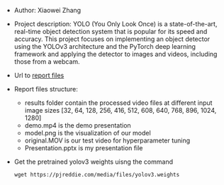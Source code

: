 * Author: Xiaowei Zhang
* Project description: YOLO (You Only Look Once) is a state-of-the-art, real-time object detection system that is popular for its speed and accuracy. This project focuses on implementing an object detector using the YOLOv3 architecture and the PyTorch deep learning framework and applying the detector to images and videos, including those from a webcam.
* Url to [report files](https://drive.google.com/drive/folders/1N6WW35kLKIbH9CwhPGWgbuD0UBcD9cSP?usp=share_linkhttps://drive.google.com/file/d/1cwULy_v2r9khjsWrX_s_JjWtLy7Se9SL/view?usp=share_li)
* Report files structure:

  * results folder contain the processed video files at different input image sizes [32, 64, 128, 256, 416, 512, 608, 640, 768, 896, 1024, 1280]
  * demo.mp4 is the demo presentation
  * model.png is the visualization of our model
  * original.MOV is our test video for hyperparameter tuning
  * Presentation.pptx is my presentation file
* Get the pretrained yolov3 weights uisng the command

  ```
  wget https://pjreddie.com/media/files/yolov3.weights
  ```
